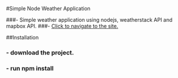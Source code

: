 #Simple Node Weather Application

###- Simple weather application using nodejs, weatherstack API and mapbox API.
###- [Click to navigate to the site.](https://test2021-weather-application.herokuapp.com/)

##Installation

### - download the project.
### - run npm install

